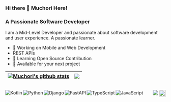 ### Hi there 👋 Muchori Here! 

### A Passionate Software Developer 
I am a Mid-Level Developer and passionate about software development and user experience. A passionate learner.

* 📱 Working on Mobile and Web Development
* REST APIs
* 📝 Learning Open Source Contribution
* 💌 Available for your next project

|  <a href="https://github.com/muchori/"><img align="center" src="https://github-readme-stats.vercel.app/api?username=Muchori&show_icons=true&include_all_commits=true&count_private=true&theme=buefy&hide_border=true" alt="Muchori's github stats" /></a> | <a               href="https://github.com/muchori/"><img align="center" src="https://github-readme-stats.vercel.app/api/top-langs/?username=Muchori&layout=compact&theme=buefy&hide_border=true" /></a> |
| ------------- | ------------- |

##

<!--START_SECTION:waka-->
<!--END_SECTION:waka-->


##

<img align="left" alt="Kotlin" src="https://img.shields.io/badge/kotlin-%230095D5.svg?style=for-the-badge&logo=kotlin&logoColor=white"/>
<img align="left" alt="Python" src="https://img.shields.io/badge/Python-14354C?style=for-the-badge&logo=python&logoColor=white"/>
<img align="left" alt="Django" src="https://img.shields.io/badge/django-%23092E20.svg?style=for-the-badge&logo=django&logoColor=white" />
<img align="left" alt="FastAPI" src="https://img.shields.io/badge/FastAPI-005571?style=for-the-badge&logo=fastapi"/>
<img align="left" alt="TypeScript" src="https://img.shields.io/badge/TypeScript-007ACC?style=for-the-badge&logo=typescript&logoColor=white"/>
<img align="left" alt="JavaScript" src="[https://img.shields.io/badge/JavaScript-007ACC?style=for-the-badge&logo=javascript&logoColor=yellow](https://img.shields.io/badge/JavaScript-F7DF1E?style=for-the-badge&logo=javascript&logoColor=black)"/>

<a href="https://twitter.com/iammuchori">
  <img align="right" alt="Muchori | Twitter" width="21px" src="https://raw.githubusercontent.com/anuraghazra/anuraghazra/master/assets/twitter.svg" />
</a>
<img align="right" src ="https://komarev.com/ghpvc/?username=muchori&color=00ADFE">


